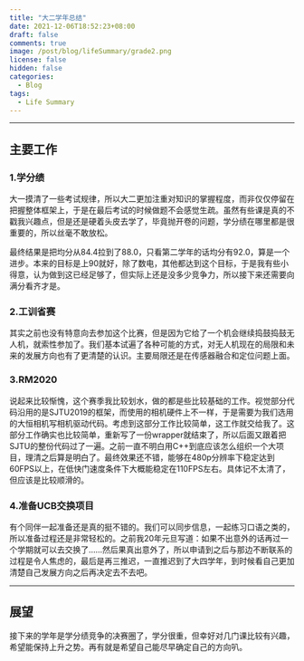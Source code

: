 ```yaml
---
title: "大二学年总结"
date: 2021-12-06T18:52:23+08:00
draft: false
comments: true
image: /post/blog/lifeSummary/grade2.png
license: false
hidden: false
categories:
  - Blog
tags:
  - Life Summary
---
```


---
## 主要工作

### 1.学分绩

大一摸清了一些考试规律，所以大二更加注重对知识的掌握程度，而非仅仅停留在把握整体框架上，于是在最后考试的时候做题不会感觉生疏。虽然有些课是真的不戳我兴趣点，但是还是硬着头皮去学了，毕竟抛开卷的问题，学分绩在哪里都是很重要的，所以丝毫不敢放松。

最终结果是把均分从84.4拉到了88.0，只看第二学年的话均分有92.0，算是一个进步。本来的目标是上90就好，除了数电，其他都达到这个目标，于是我有些小得意，认为做到这已经足够了，但实际上还是没多少竞争力，所以接下来还需要向满分看齐才是。

### 2.工训省赛

其实之前也没有特意向去参加这个比赛，但是因为它给了一个机会继续捣鼓捣鼓无人机，就索性参加了。我们基本试遍了各种可能的方式，对无人机现在的局限和未来的发展方向也有了更清楚的认识。主要局限还是在传感器融合和定位问题上面。

### 3.RM2020

说起来比较惭愧，这个赛季我比较划水，做的都是些比较基础的工作。视觉部分代码沿用的是SJTU2019的框架，而使用的相机硬件上不一样，于是需要为我们选用的大恒相机写相机驱动代码。考虑到这部分工作比较简单，这工作就交给我了。这部分工作确实也比较简单，重新写了一份wrapper就结束了，所以后面又跟着把SJTU的整份代码过了一遍。之前一直不明白用C++到底应该怎么组织一个大项目，理清之后算是明白了。最终效果还不错，能够在480p分辨率下稳定达到60FPS以上，在低快门速度条件下大概能稳定在110FPS左右。具体记不太清了，但应该是比较顺滑的。

### 4.准备UCB交换项目

有个同伴一起准备还是真的挺不错的。我们可以同步信息，一起练习口语之类的，所以准备过程还是非常轻松的。之前我20年元旦写道：如果不出意外的话再过一个学期就可以去交换了……然后果真出意外了，所以申请到之后与那边不断联系的过程是令人焦虑的，最后是再三推迟，一直推迟到了大四学年，到时候看自己更加清楚自己发展方向之后再决定去不去吧。

---
## 展望

接下来的学年是学分绩竞争的决赛圈了，学分很重，但幸好对几门课比较有兴趣，希望能保持上升之势。再有就是希望自己能尽早确定自己的方向叭。